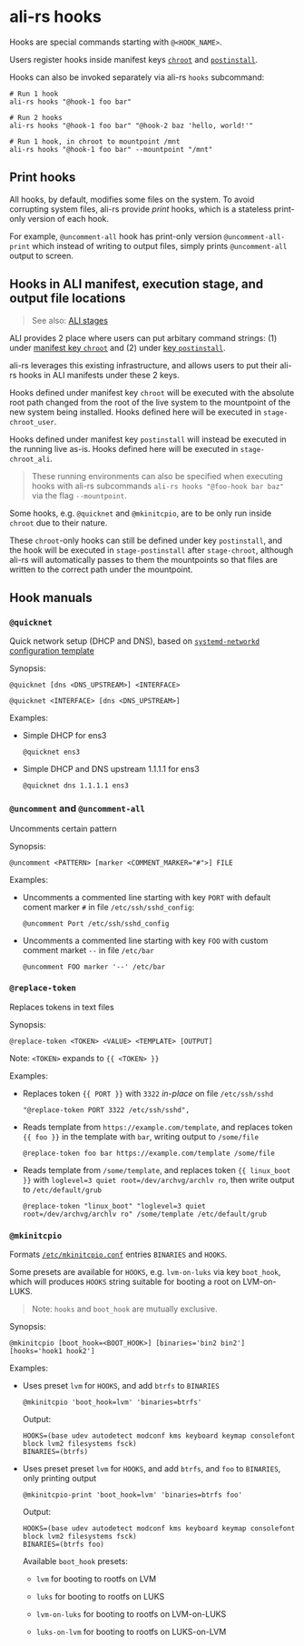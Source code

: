 # ali-rs hooks

Hooks are special commands starting with `@<HOOK_NAME>`.

Users register hooks inside manifest keys [`chroot`](https://github.com/soyart/ali/blob/master/ALI.md#key-chroot)
and [`postinstall`](https://github.com/soyart/ali/blob/master/ALI.md#key-chroot).

Hooks can also be invoked separately via ali-rs `hooks` subcommand:

```shell
# Run 1 hook
ali-rs hooks "@hook-1 foo bar"

# Run 2 hooks
ali-rs hooks "@hook-1 foo bar" "@hook-2 baz 'hello, world!'"

# Run 1 hook, in chroot to mountpoint /mnt
ali-rs hooks "@hook-1 foo bar" --mountpoint "/mnt"
```

## Print hooks

All hooks, by default, modifies some files on the system.
To avoid corrupting system files, ali-rs provide _print_ hooks,
which is a stateless print-only version of each hook.

For example, `@uncomment-all` hook has print-only version
`@uncomment-all-print` which instead of writing to output files,
simply prints `@uncomment-all` output to screen.

## Hooks in ALI manifest, execution stage, and output file locations

> See also: [ALI stages](https://github.com/soyart/ali/blob/master/ALI.md#ali-stages)

ALI provides 2 place where users can put arbitary command strings:
(1) under [manifest key `chroot`](https://github.com/soyart/ali/blob/master/ALI.md#key-chroot)
and (2) under [key `postinstall`](https://github.com/soyart/ali/blob/master/ALI.md#key-postinstall).

ali-rs leverages this existing infrastructure, and allows users
to put their ali-rs hooks in ALI manifests under these 2 keys.

Hooks defined under manifest key `chroot` will be executed with the
absolute root path changed from the root of the live system to the
mountpoint of the new system being installed. Hooks defined here will
be executed in `stage-chroot_user`.

Hooks defined under manifest key `postinstall` will instead be executed
in the running live as-is. Hooks defined here will be executed in
`stage-chroot_ali`.

> These running environments can also be specified when executing hooks
> with ali-rs subcommands `ali-rs hooks "@foo-hook bar baz"` via the
> flag `--mountpoint`.

Some hooks, e.g. `@quicknet` and `@mkinitcpio`, are to be only run
inside `chroot` due to their nature.

These `chroot`-only hooks can still be defined under key `postinstall`,
and the hook will be executed in `stage-postinstall` after `stage-chroot`,
although ali-rs will automatically passes to them the mountpoints so that
files are written to the correct path under the mountpoint.

## Hook manuals

### `@quicknet`

  Quick network setup (DHCP and DNS), based on [`systemd-networkd`
  configuration template](./src/hooks/constants.rs)

  Synopsis:

  ```
  @quicknet [dns <DNS_UPSTREAM>] <INTERFACE>

  @quicknet <INTERFACE> [dns <DNS_UPSTREAM>]
  ```

  Examples:

  -  Simple DHCP for ens3

      ```
      @quicknet ens3
      ```

  - Simple DHCP and DNS upstream 1.1.1.1 for ens3

      ```
      @quicknet dns 1.1.1.1 ens3
      ```

### `@uncomment` and `@uncomment-all`

  Uncomments certain pattern

  Synopsis:

  ```
  @uncomment <PATTERN> [marker <COMMENT_MARKER="#">] FILE
  ```

  Examples:

  - Uncomments a commented line starting with key `PORT` with default
    coment marker `#` in file `/etc/ssh/sshd_config`:

      ```
      @uncomment Port /etc/ssh/sshd_config
      ```

  - Uncomments a commented line starting with key `FOO` with custom
    comment market `--` in file `/etc/bar`

      ```
      @uncomment FOO marker '--' /etc/bar
      ```
  

### `@replace-token`

  Replaces tokens in text files

  Synopsis:

  ```
  @replace-token <TOKEN> <VALUE> <TEMPLATE> [OUTPUT]
  ```

  Note: `<TOKEN>` expands to `{{ <TOKEN> }}`

  Examples:

  - Replaces token `{{ PORT }}` with `3322` _in-place_ on file `/etc/ssh/sshd`

      ```
      "@replace-token PORT 3322 /etc/ssh/sshd",
      ```

  - Reads template from `https://example.com/template`, and
  replaces token `{{ foo }}` in the template with `bar`, writing output to `/some/file`

      ```
      @replace-token foo bar https://example.com/template /some/file
      ```

  - Reads template from `/some/template`, and replaces token `{{ linux_boot }}`
  with `loglevel=3 quiet root=/dev/archvg/archlv ro`, then write output to `/etc/default/grub`

      ```
      @replace-token "linux_boot" "loglevel=3 quiet root=/dev/archvg/archlv ro" /some/template /etc/default/grub
      ```

### `@mkinitcpio`

  Formats [`/etc/mkinitcpio.conf`](https://man.archlinux.org/man/mkinitcpio.8)
  entries `BINARIES` and `HOOKS`.

  Some presets are available for `HOOKS`, e.g. `lvm-on-luks` via key `boot_hook`,
  which will produces `HOOKS` string suitable for booting a root on LVM-on-LUKS.

  > Note: `hooks` and `boot_hook` are mutually exclusive.

  Synopsis:

  ```
  @mkinitcpio [boot_hook=<BOOT_HOOK>] [binaries='bin2 bin2'] [hooks='hook1 hook2']
  ```

  Examples:

  - Uses preset `lvm` for `HOOKS`, and add `btrfs` to `BINARIES`

    ```
    @mkinitcpio 'boot_hook=lvm' 'binaries=btrfs'
    ```
      
    Output:

    ```
    HOOKS=(base udev autodetect modconf kms keyboard keymap consolefont block lvm2 filesystems fsck)
    BINARIES=(btrfs)
    ```

  - Uses preset preset `lvm` for `HOOKS`, and add `btrfs`,
    and `foo` to `BINARIES`, only printing output

    ```
    @mkinitcpio-print 'boot_hook=lvm' 'binaries=btrfs foo'
    ```
      
    Output:

    ```
    HOOKS=(base udev autodetect modconf kms keyboard keymap consolefont block lvm2 filesystems fsck)
    BINARIES=(btrfs foo)
    ```

    Available `boot_hook` presets:

    - `lvm` for booting to rootfs on LVM

    - `luks` for booting to rootfs on LUKS

    - `lvm-on-luks` for booting to rootfs on LVM-on-LUKS

    - `luks-on-lvm` for booting to rootfs on LUKS-on-LVM
